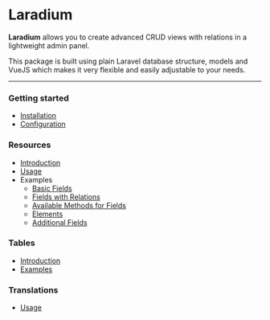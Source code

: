 # Laradium

**Laradium** allows you to create advanced CRUD views with relations in a lightweight admin panel.

This package is built using plain Laravel database structure, models and VueJS which makes it very flexible and easily adjustable to your needs.

***

### Getting started
* [Installation](https://github.com/laradium/laradium/wiki/Installation)
* [Configuration](https://github.com/laradium/laradium/wiki/Configuration)

### Resources
* [Introduction](https://github.com/laradium/laradium/wiki/Introduction-%7C-Resources)
* [Usage](https://github.com/laradium/laradium/wiki/Usage)
* Examples
    * [Basic Fields](https://github.com/laradium/laradium/wiki/Basic-Fields)
    * [Fields with Relations](https://github.com/laradium/laradium/wiki/Fields-with-Relations)
    * [Available Methods for Fields](https://github.com/laradium/laradium/wiki/Available-Methods-for-Fields)
    * [Elements](https://github.com/laradium/laradium/wiki/Elements)
    * [Additional Fields](https://github.com/laradium/laradium/wiki/Additional-Fields)

### Tables
* [Introduction](https://github.com/laradium/laradium/wiki/Introduction-%7C-Tables)
* [Examples](https://github.com/laradium/laradium/wiki/Examples)

### Translations
* [Usage](https://github.com/laradium/laradium/wiki/Usage-%7C-Translations)
